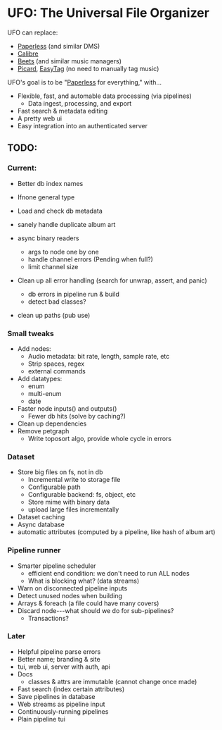 # UFO: The Universal File Organizer


UFO can replace:
- [Paperless] (and similar DMS)
- [Calibre]
- [Beets] (and similar music managers)
- [Picard], [EasyTag] (no need to manually tag music)


UFO's goal is to be "[Paperless] for everything," with...
- Flexible, fast, and automable data processing (via pipelines)
  - Data ingest, processing, and export
- Fast search & metadata editing
- A pretty web ui
- Easy integration into an authenticated server


[Paperless]: https://docs.paperless-ngx.com
[Calibre]: https://calibre-ebook.com
[Beets]: https://beets.io
[Picard]: https://picard.musicbrainz.org/
[EasyTag]: https://wiki.gnome.org/Apps/EasyTAG



## TODO:

### Current:
- Better db index names
- Ifnone general type

- Load and check db metadata
- sanely handle duplicate album art

- async binary readers
  - args to node one by one
  - handle channel errors (Pending when full?)
  - limit channel size
- Clean up all error handling (search for unwrap, assert, and panic)
  - db errors in pipeline run & build
  - detect bad classes?
- clean up paths (pub use)


### Small tweaks
- Add nodes:
  - Audio metadata: bit rate, length, sample rate, etc
  - Strip spaces, regex
  - external commands
- Add datatypes:
  - enum
  - multi-enum
  - date
- Faster node inputs() and outputs()
  - Fewer db hits (solve by caching?)
- Clean up dependencies
- Remove petgraph
  - Write toposort algo, provide whole cycle in errors

### Dataset
- Store big files on fs, not in db
  - Incremental write to storage file
  - Configurable path
  - Configurable backend: fs, object, etc
  - Store mime with binary data
  - upload large files incrementally
- Dataset caching
- Async database
- automatic attributes (computed by a pipeline, like hash of album art)


### Pipeline runner
- Smarter pipeline scheduler
  - efficient end condition: we don't need to run ALL nodes
  - What is blocking what? (data streams)
- Warn on disconnected pipeline inputs
- Detect unused nodes when building
- Arrays & foreach (a file could have many covers)
- Discard node---what should we do for sub-pipelines?
  - Transactions?


### Later
- Helpful pipeline parse errors
- Better name; branding & site
- tui, web ui, server with auth, api
- Docs
  - classes & attrs are immutable (cannot change once made)
- Fast search (index certain attributes)
- Save pipelines in database
- Web streams as pipeline input
- Continuously-running pipelines
- Plain pipeline tui
